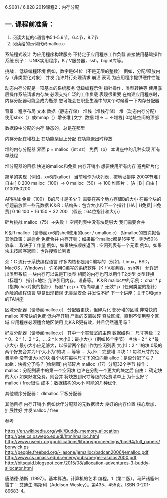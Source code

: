 6.S081 / 6.828 2019课程2：内存分配

## 一. 课程前准备：
1. 阅读大佬的c语言书5.1-5.6节，6.4节，8.7节
2. 阅读给的示例代码malloc.c 


系统程式设计
  为应用程序构建服务
    不特定于应用程序工作负载
  直接使用基础操作系统
  例子：
    UNIX实用程序，K / V服务器，ssh，bigint库等。

挑战：
  低级编程环境
    例如，数字是64位（不是无限的整数）
    例如，分配/释放内存（非类型化对象）
  并发
    允许并行处理请求
  崩溃
  表现
    为应用程序提供硬件性能

动态内存分配是一项基本的系统服务
  低级编程示例
    指针操作，类型转换等
    使用底层操作系统请求内存块
  必须支持广泛的工作负载
  表现很重要
    在构建应用程序时，内存分配器可能会成为瓶颈
    您可能会在职业生涯中的某个时候看一下内存分配器

背景：程序布局
  文本
  数据（静态存储）
  堆栈（堆栈存储）
  堆（动态内存分配）
    使用sbrk（）或mmap（）增长堆
  [文字| 数据 堆-> ... <-堆栈]
  0地址空间的顶部


数据段中分配的内存
  静态的，总是在那里

内存分配在堆栈上
  在功能条目上分配
  在功能退出时释放
  
堆的内存分配器
  界面
    p = malloc（int sz）
    免费（p）
  本讲座中的几种实现
    所有单线程

堆分配器的目标
  快速的malloc和免费
  内存开销小
  想要使用所有内存
    避免碎片化

简单的实现（例如，xv6的kalloc）
  当前堆作为块列表，按地址排序
  200字节堆
    [ 自由 ]
    0 200
  malloc（100）-> 0
  malloc（50）-> 100
  堆图片：
    [A | B | 自由 ]
    0100150200

API挑战
  免费（100）
    B的尺寸是多少？
  需要在某个地方存储B的大小
  在每个块的标题前放置一些元数据
  K＆R：结构头：包含大小和下一个指针
    [HA | H免费| H免费]
    0 16 100 + 16 150 + 32 200
  （假设：64位指针和大小）
    
碎片挑战
  malloc（75）->失败！
    空闲列表中没有块足够大
  我们需要合并

K＆R malloc（请参阅xv6的shell使用的user / umalloc.c）
  对malloc的首次拟合
    其他政策：最适合
  免费合并
  内存开销：如果每个malloc都是16字节，则为50％
  效率：
    取决于工作量
    例如，如果块按顺序返回：空闲列表有一个元素
    例如，如果块未按顺序返回：也许搜索长列表

旁：C
  流行于系统编程语言
    许多内核都是用C编写的（例如，Linux，BSD，MacOS，Windows）
    许多用C编写的系统软件（K / V服务器，ssh等）
  允许退出类型系统
    一块内存可以说是T1类型
    相同的内存也可以用作T2类型
    类型转换（标题*）
  指针=地址
    允许引用内存，设备等。
  K＆R malloc中的示例：
    char * p（指向char对象的指针）
    标题* p; p + 1指向哪里？
    无效* p（任何类型的指针）
  危险的编程语言
    容易出现错误
      无类型安全
      并发性不好
  下一个讲座：关于C和gdb的TA讲座 
  
区域分配器（请参阅malloc.c）
  分配器更快，但碎片化
  部分堆的区域
    非常快的malloc
    非常快的免费
    低内存开销
  严重的支离破碎
    释放区域，直到不使用整个区域
  应用程序必须适合地区使用
  比K＆R更有效，并且仍然通用吗？

好友分配器（请参阅malloc.c）
  其中一个实验室的主题
  数据结构：
    尺寸等级：2 ^ 0、2 ^ 1、2 ^ 2，... 2 ^ k
      大小0：最小大小（例如16个字节）
        ＃块= 2 ^ k *最小大小
	最小大小应足够大，以保留两个指针作为空闲列表
      大小1：2 ^ 1的块
        0级的两个好友合并为1个大小为1的块
      ... 等等 ...
      大小k：完整堆
        ＃块：1
    每种尺寸的免费清单
      没有该大小的块
    每个块在每种尺寸下的位向量
      alloc：是否分配了块？
      split：块拆分了吗？
    [绘制图]
  内部碎片
    malloc（17）分配32个字节
  操作：
    malloc：分配列表中的第一个空闲块
      也许在分割一个更大的块之后
    自由：
      确定块的大小
      如果好友免费，则合并
      将块放到尺寸等级的免费清单上
  为什么好？
    malloc / free很快
    成本：数据结构的大小
      可能的几种优化

其他顺序分配器：
  dlmalloc
  平板分配器

其他目标
  内存开销小
    例如伙伴分配器的元数据很大
  良好的内存位置
  核心增加，扩展性好
    并发malloc / free

参考

https://en.wikipedia.org/wiki/Buddy_memory_allocation
http://gee.cs.oswego.edu/dl/html/malloc.html
http://www.usenix.org/publications/library/proceedings/bos94/full_papers/bonwick.ps
http://people.freebsd.org/~jasone/jemalloc/bsdcan2006/jemalloc.pdf
http://www.cs.umass.edu/~emery/pubs/berger-asplos2000.pdf
http://bitsquid.blogspot.com/2015/08/allocation-adventures-3-buddy-allocator.html

唐纳德·纳斯（1997）。基本算法。计算机的艺术
编程。1（第二版）。马萨诸塞州雷丁：
艾迪生·韦斯利（Addison-Wesley）。第435、455页。ISBN 0-201-89683-4。